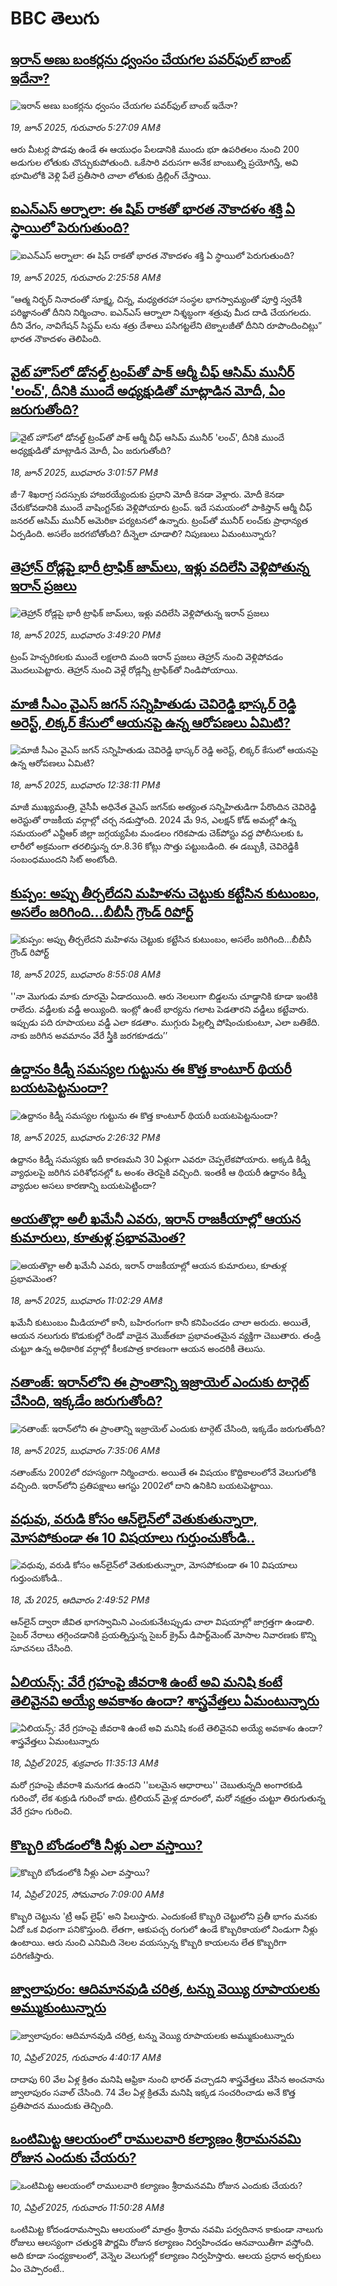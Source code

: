 # BBC తెలుగు## [ఇరాన్‌ అణు బంకర్లను ధ్వంసం చేయగల పవర్‌ఫుల్ బాంబ్ ఇదేనా? ](https://www.bbc.com/telugu/articles/c20pjnqlx13o?at_campaign=githubrss)![ఇరాన్‌ అణు బంకర్లను ధ్వంసం చేయగల పవర్‌ఫుల్ బాంబ్ ఇదేనా? ](https://ichef.bbci.co.uk/ace/standard/240/cpsprodpb/59ac/live/c89e6c70-4b83-11f0-86d5-3b52b53af158.png)_19, జూన్ 2025, గురువారం 5:27:09 AMకి_ఆరు మీటర్ల పొడవు ఉండే ఈ ఆయుధం పేలడానికి ముందు భూ ఉపరితలం నుంచి 200 అడుగుల లోతుకు చొచ్చుకుపోతుంది. ఒకేసారి వరుసగా అనేక బాంబుల్ని ప్రయోగిస్తే, అవి భూమిలోకి వెళ్లి పేలే ప్రతీసారి చాలా లోతుకు డ్రిల్లింగ్ చేస్తాయి.## [ఐఎన్‌ఎస్ అర్నాలా: ఈ షిప్ రాకతో భారత నౌకాదళం శక్తి ఏ స్థాయిలో పెరుగుతుంది?](https://www.bbc.com/telugu/articles/c20pj3239elo?at_campaign=githubrss)![ఐఎన్‌ఎస్ అర్నాలా: ఈ షిప్ రాకతో భారత నౌకాదళం శక్తి ఏ స్థాయిలో పెరుగుతుంది?](https://ichef.bbci.co.uk/ace/standard/240/cpsprodpb/87a0/live/193b6760-4c55-11f0-ae71-69df9e8fb45a.jpg)_19, జూన్ 2025, గురువారం 2:25:58 AMకి_“ఆత్మ నిర్భర్ నినాదంతో సూక్ష్మ, చిన్న, మధ్యతరహా సంస్థల భాగస్వామ్యంతో పూర్తి స్వదేశీ పరిజ్ఞానంతో దీనిని నిర్మించాం.  ఐఎన్ఎస్ ఆర్నాలా నిశ్శబ్ధంగా శత్రువు మీద దాడి చేయగలదు. దీని వేగం, నావిగేషన్ సిస్టమ్ లను శత్రు దేశాలు పసిగట్టలేని టెక్నాలజీతో దీనిని రూపొందించిట్లు” భారత నౌకాదళం తెలిపింది.## [వైట్‌ హౌస్‌లో డోనల్డ్ ట్రంప్‌తో పాక్ ఆర్మీ చీఫ్ ఆసిమ్ మునీర్ 'లంచ్'‌, దీనికి ముందే అధ్యక్షుడితో మాట్లాడిన మోదీ, ఏం జరుగుతోంది?](https://www.bbc.com/telugu/articles/cly147851eyo?at_campaign=githubrss)![వైట్‌ హౌస్‌లో డోనల్డ్ ట్రంప్‌తో పాక్ ఆర్మీ చీఫ్ ఆసిమ్ మునీర్ 'లంచ్'‌, దీనికి ముందే అధ్యక్షుడితో మాట్లాడిన మోదీ, ఏం జరుగుతోంది?](https://ichef.bbci.co.uk/ace/standard/240/cpsprodpb/e5cb/live/86815bb0-4c4e-11f0-8c47-237c2e4015f5.jpg)_18, జూన్ 2025, బుధవారం 3:01:57 PMకి_జీ-7 శిఖరాగ్ర సదస్సుకు హాజరయ్యేందుకు ప్రధాని మోదీ కెనడా వెళ్లారు. మోదీ కెనడా చేరుకోవడానికి ముందే వాషింగ్టన్‌కు వెళ్లిపోయారు ట్రంప్. ఇదే సమయంలో పాకిస్తాన్ ఆర్మీ చీఫ్ జనరల్ ఆసిమ్ మునీర్ అమెరికా పర్యటనలో ఉన్నారు. ట్రంప్‌తో మునీర్ లంచ్‌కు ప్రాధాన్యత ఏర్పడింది. అసలేం జరగబోతోంది? దీన్నెలా చూడాలి? నిపుణులు ఏమంటున్నారు?## [తెహ్రాన్ రోడ్లపై భారీ ట్రాఫిక్ జామ్‌లు, ఇళ్లు వదిలేసి వెళ్లిపోతున్న ఇరాన్ ప్రజలు ](https://www.bbc.com/telugu/articles/cx2j0g0pkego?at_campaign=githubrss)![తెహ్రాన్ రోడ్లపై భారీ ట్రాఫిక్ జామ్‌లు, ఇళ్లు వదిలేసి వెళ్లిపోతున్న ఇరాన్ ప్రజలు ](https://ichef.bbci.co.uk/ace/standard/240/cpsprodpb/2801/live/41049680-4c5b-11f0-8c47-237c2e4015f5.jpg)_18, జూన్ 2025, బుధవారం 3:49:20 PMకి_ట్రంప్ హెచ్చరికలకు ముందే లక్షలాది మంది ఇరాన్ ప్రజలు తెహ్రాన్‌ నుంచి వెళ్లిపోవడం మొదలుపెట్టారు. తెహ్రాన్ నుంచి వెళ్లే రోడ్లన్నీ ట్రాఫిక్‌తో నిండిపోయాయి.## [మాజీ సీఎం వైఎస్ జగన్ సన్నిహితుడు చెవిరెడ్డి భాస్కర్ రెడ్డి అరెస్ట్, లిక్కర్ కేసులో ఆయనపై ఉన్న ఆరోపణలు ఏమిటి? ](https://www.bbc.com/telugu/articles/c939y794dzvo?at_campaign=githubrss)![మాజీ సీఎం వైఎస్ జగన్ సన్నిహితుడు చెవిరెడ్డి భాస్కర్ రెడ్డి అరెస్ట్, లిక్కర్ కేసులో ఆయనపై ఉన్న ఆరోపణలు ఏమిటి? ](https://ichef.bbci.co.uk/ace/standard/240/cpsprodpb/d884/live/6130ee60-4c40-11f0-a8b1-f318fea9c646.jpg)_18, జూన్ 2025, బుధవారం 12:38:11 PMకి_మాజీ ముఖ్యమంత్రి, వైసీపీ అధినేత వైఎస్‌ జగన్‌కు అత్యంత సన్నిహితుడిగా పేరొందిన చెవిరెడ్డి అరెస్టుతో రాజకీయ వర్గాల్లో చర్చ నడుస్తోంది. 2024 మే 9న, ఎలక్షన్ కోడ్ అమల్లో ఉన్న సమయంలో ఎన్టీఆర్‌ జిల్లా జగ్గయ్యపేట మండలం గరికపాడు చెక్‌పోస్టు వద్ద పోలీసులకు ఓ లారీలో అక్రమంగా తరలిస్తున్న రూ.8.36 కోట్లు సొత్తు పట్టుబడింది. ఈ డబ్బుకీ, చెవిరెడ్డికీ సంబంధముందని సిట్ అంటోంది.## [కుప్పం: అప్పు తీర్చలేదని మహిళను చెట్టుకు కట్టేసిన కుటుంబం, అసలేం జరిగింది...బీబీసీ గ్రౌండ్ రిపోర్ట్ ](https://www.bbc.com/telugu/articles/cd978dxye5wo?at_campaign=githubrss)![కుప్పం: అప్పు తీర్చలేదని మహిళను చెట్టుకు కట్టేసిన కుటుంబం, అసలేం జరిగింది...బీబీసీ గ్రౌండ్ రిపోర్ట్ ](https://ichef.bbci.co.uk/ace/standard/240/cpsprodpb/ba0c/live/d2ada600-4c22-11f0-b2f9-bd12ee184ed5.jpg)_18, జూన్ 2025, బుధవారం 8:55:08 AMకి_''నా మొగుడు మాకు దూరమై ఏడాదయింది. ఆరు నెలలుగా బిడ్డలను చూడ్డానికి కూడా ఇంటికి రాలేదు. వడ్డీలకు వడ్డీ అయ్యింది. ఇంట్లో ఉంటే భార్యను గలాట పెడతారని వడ్డీలు కట్టేవారు. ఇప్పుడు పది రూపాయలు వడ్డీ ఎలా కడతాం. ముగ్గురు పిల్లల్ని పోషించుకుంటూ, ఎలా బతికేది. నాకు జరిగిన అవమానం వేరే స్త్రీకి జరగకూడదు’’## [ఉద్దానం కిడ్నీ సమస్యల గుట్టును ఈ కొత్త కాంటూర్ థియరీ బయటపెట్టనుందా?](https://www.bbc.com/telugu/articles/c9qxvgv2vgpo?at_campaign=githubrss)![ఉద్దానం కిడ్నీ సమస్యల గుట్టును ఈ కొత్త కాంటూర్ థియరీ బయటపెట్టనుందా?](https://ichef.bbci.co.uk/ace/standard/240/cpsprodpb/367b/live/8968c2d0-4c0f-11f0-8c47-237c2e4015f5.jpg)_18, జూన్ 2025, బుధవారం 2:26:32 PMకి_ఉద్దానం కిడ్నీ సమస్యకు ఇదీ కారణమని 30 ఏళ్లుగా ఎవరూ చెప్పలేకపోయారు. అక్కడి కిడ్నీ వ్యాధులపై జరిగిన పరిశోధనల్లో ఓ అంశం తెరపైకి వచ్చింది. ఇంతకీ ఆ థియరీ ఉద్దానం కిడ్నీ వ్యాధుల అసలు కారణాన్ని బయటపెట్టిందా?## [అయతొల్లా అలీ ఖమేనీ ఎవరు, ఇరాన్ రాజకీయాల్లో ఆయన కుమారులు, కూతుళ్ల ప్రభావమెంత?](https://www.bbc.com/telugu/articles/ce8zd1kp2r7o?at_campaign=githubrss)![అయతొల్లా అలీ ఖమేనీ ఎవరు, ఇరాన్ రాజకీయాల్లో ఆయన కుమారులు, కూతుళ్ల ప్రభావమెంత?](https://ichef.bbci.co.uk/ace/standard/240/cpsprodpb/e407/live/3495b5e0-4c1b-11f0-b2f9-bd12ee184ed5.jpg)_18, జూన్ 2025, బుధవారం 11:02:29 AMకి_ఖమేనీ కుటుంబం మీడియాలో కానీ, బహిరంగంగా కానీ కనిపించడం చాలా అరుదు. అయితే, ఆయన నలుగురు కొడుకుల్లో రెండో వాడైన మొజ్‌తబా ప్రభావంతమైన వ్యక్తిగా చెబుతారు. తండ్రి చుట్టూ ఉన్న అధికారిక వర్గాల్లో కీలకపాత్ర కారణంగా ఆయన అందరికీ తెలుసు.## [నతాంజ్‌: ఇరాన్‌లోని ఈ ప్రాంతాన్ని      ఇజ్రాయెల్ ఎందుకు టార్గెట్ చేసింది, ఇక్కడేం జరుగుతోంది?  ](https://www.bbc.com/telugu/articles/c62d8201n66o?at_campaign=githubrss)![నతాంజ్‌: ఇరాన్‌లోని ఈ ప్రాంతాన్ని      ఇజ్రాయెల్ ఎందుకు టార్గెట్ చేసింది, ఇక్కడేం జరుగుతోంది?  ](https://ichef.bbci.co.uk/ace/standard/240/cpsprodpb/7f49/live/bda87ce0-4c17-11f0-92ed-e1eefb55eb50.jpg)_18, జూన్ 2025, బుధవారం 7:35:06 AMకి_నతాంజ్‌ను 2002లో రహస్యంగా నిర్మించారు. అయితే ఈ విషయం కొద్దికాలంలోనే  వెలుగులోకి వచ్చింది. ఇరాన్‌లోని ప్రతిపక్షాలు ఆగస్టు 2002లో దాని ఉనికిని బయటపెట్టాయి.## [వధువు, వరుడి కోసం ఆన్‌లైన్‌లో వెతుకుతున్నారా, మోసపోకుండా ఈ 10 విషయాలు గుర్తుంచుకోండి..](https://www.bbc.com/telugu/articles/c5yrny82136o?at_campaign=githubrss)![వధువు, వరుడి కోసం ఆన్‌లైన్‌లో వెతుకుతున్నారా, మోసపోకుండా ఈ 10 విషయాలు గుర్తుంచుకోండి..](https://ichef.bbci.co.uk/ace/standard/240/cpsprodpb/74cc/live/3f04f8a0-28fe-11f0-8c66-ebf25fc2cfef.jpg)_18, మే 2025, ఆదివారం 2:49:52 PMకి_ఆన్‌లైన్ ద్వారా జీవిత భాగస్వామిని ఎంచుకునేటప్పుడు చాలా విషయాల్లో జాగ్రత్తగా ఉండాలి. సైబర్ నేరాలు తగ్గించడానికి ప్రయత్నిస్తున్న సైబర్ క్రైమ్ డిపార్ట్‌మెంట్ మోసాల నివారణకు కొన్ని సూచనలు చేసింది.## [ఏలియన్స్: వేరే గ్రహంపై జీవరాశి ఉంటే అవి మనిషి కంటే తెలివైనవి అయ్యే అవకాశం ఉందా? శాస్త్రవేత్తలు ఏమంటున్నారు](https://www.bbc.com/telugu/articles/cn7xelz1r85o?at_campaign=githubrss)![ఏలియన్స్: వేరే గ్రహంపై జీవరాశి ఉంటే అవి మనిషి కంటే తెలివైనవి అయ్యే అవకాశం ఉందా? శాస్త్రవేత్తలు ఏమంటున్నారు](https://ichef.bbci.co.uk/ace/standard/240/cpsprodpb/b07b/live/a29a56f0-1b9b-11f0-a455-cf1d5f751d2f.png)_18, ఏప్రిల్ 2025, శుక్రవారం 11:35:13 AMకి_మరో గ్రహంపై జీవరాశి మనుగడ ఉందని ''బలమైన ఆధారాలు'' చెబుతున్నది అంగారకుడి గురించో, లేక శుక్రుడి గురించో కాదు. ట్రిలియన్ మైళ్ల దూరంలో, మరో నక్షత్రం చుట్టూ తిరుగుతున్న వేరే గ్రహం గురించి.## [కొబ్బరి బోండంలోకి నీళ్లు ఎలా వస్తాయి?](https://www.bbc.com/telugu/articles/czjn4mzxxy8o?at_campaign=githubrss)![కొబ్బరి బోండంలోకి నీళ్లు ఎలా వస్తాయి?](https://ichef.bbci.co.uk/ace/standard/240/cpsprodpb/46c5/live/684a55e0-18fd-11f0-8b11-7756b7b808cc.jpg)_14, ఏప్రిల్ 2025, సోమవారం 7:09:00 AMకి_కొబ్బరి చెట్టును 'ట్రీ ఆఫ్ లైఫ్' అని పిలుస్తారు. ఎందుకంటే కొబ్బరి చెట్టులోని ప్రతీ భాగం మనకు ఏదో ఒక విధంగా పనికొస్తుంది. లేతగా, ఆకుపచ్చ రంగులో ఉండే కొబ్బరికాయలో నిండుగా నీళ్లు ఉంటాయి. ఆరు నుంచి ఎనిమిది నెలల వయస్సున్న కొబ్బరి కాయలను లేత కొబ్బరిగా పరిగణిస్తారు.## [జ్వాలాపురం: ఆదిమానవుడి చరిత్ర, టన్ను వెయ్యి రూపాయలకు అమ్ముకుంటున్నారు ](https://www.bbc.com/telugu/articles/creqqnwdd5qo?at_campaign=githubrss)![జ్వాలాపురం: ఆదిమానవుడి చరిత్ర, టన్ను వెయ్యి రూపాయలకు అమ్ముకుంటున్నారు ](https://ichef.bbci.co.uk/ace/standard/240/cpsprodpb/765e/live/b472e2d0-15b4-11f0-842b-a7355694993d.jpg)_10, ఏప్రిల్ 2025, గురువారం 4:40:17 AMకి_దాదాపు 60 వేల ఏళ్ల క్రితం మనిషి ఆఫ్రికా నుంచి భారత్ వచ్చాడని శాస్త్రవేత్తలు వేసిన అంచనాను జ్వాలాపురం సవాల్ చేసింది. 74 వేల ఏళ్ల క్రితమే మనిషి ఇక్కడ సంచరించాడు అనే కొత్త ప్రతిపాదన ముందుకు తెచ్చింది.## [ఒంటిమిట్ట ఆలయంలో రాములవారి కల్యాణం శ్రీరామనవమి రోజున ఎందుకు చేయరు?](https://www.bbc.com/telugu/articles/ce822j5e465o?at_campaign=githubrss)![ఒంటిమిట్ట ఆలయంలో రాములవారి కల్యాణం శ్రీరామనవమి రోజున ఎందుకు చేయరు?](https://ichef.bbci.co.uk/ace/standard/240/cpsprodpb/fed5/live/25534d40-1601-11f0-b58a-6113af226972.jpg)_10, ఏప్రిల్ 2025, గురువారం 11:50:28 AMకి_ఒంటిమిట్ట కోదండరామస్వామి ఆలయంలో మాత్రం శ్రీరామ నవమి పర్వదినాన కాకుండా నాలుగు రోజులు ఆలస్యంగా చతుర్దశి పౌర్ణమి రోజున కల్యాణం నిర్వహించడం ఆనవాయితీగా వస్తోంది. అది కూడా సంధ్యకాలంలో, వెన్నెల వెలుగుల్లో కల్యాణం నిర్వహిస్తారు. ఆలయ ప్రధాన అర్చకులు ఏం చెప్పారంటే..